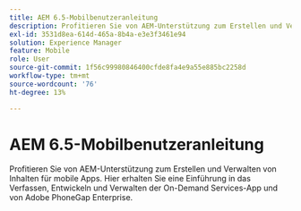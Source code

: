 ```yaml
---
title: AEM 6.5-Mobilbenutzeranleitung
description: Profitieren Sie von AEM-Unterstützung zum Erstellen und Verwalten von Inhalten für mobile Apps. Hier erhalten Sie eine Einführung in das Verfassen, Entwickeln und Verwalten der On-Demand Services-App und von Adobe PhoneGap Enterprise.
exl-id: 3531d8ea-614d-465a-8b4a-e3e3f3461e94
solution: Experience Manager
feature: Mobile
role: User
source-git-commit: 1f56c99980846400cfde8fa4e9a55e885bc2258d
workflow-type: tm+mt
source-wordcount: '76'
ht-degree: 13%

---
```



# AEM 6.5-Mobilbenutzeranleitung

Profitieren Sie von AEM-Unterstützung zum Erstellen und Verwalten von Inhalten für mobile Apps. Hier erhalten Sie eine Einführung in das Verfassen, Entwickeln und Verwalten der On-Demand Services-App und von Adobe PhoneGap Enterprise.
